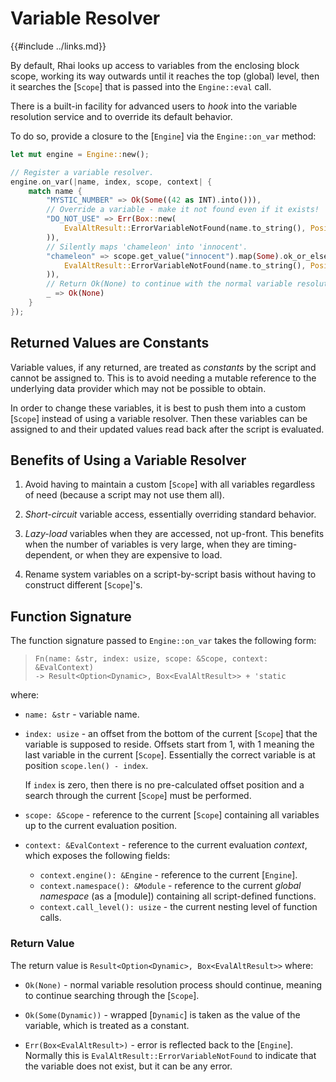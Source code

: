 Variable Resolver
=================

{{#include ../links.md}}

By default, Rhai looks up access to variables from the enclosing block scope,
working its way outwards until it reaches the top (global) level, then it
searches the [`Scope`] that is passed into the `Engine::eval` call.

There is a built-in facility for advanced users to _hook_ into the variable
resolution service and to override its default behavior.

To do so, provide a closure to the [`Engine`] via the `Engine::on_var` method:

```rust
let mut engine = Engine::new();

// Register a variable resolver.
engine.on_var(|name, index, scope, context| {
    match name {
        "MYSTIC_NUMBER" => Ok(Some((42 as INT).into())),
        // Override a variable - make it not found even if it exists!
        "DO_NOT_USE" => Err(Box::new(
            EvalAltResult::ErrorVariableNotFound(name.to_string(), Position::none())
        )),
        // Silently maps 'chameleon' into 'innocent'.
        "chameleon" => scope.get_value("innocent").map(Some).ok_or_else(|| Box::new(
            EvalAltResult::ErrorVariableNotFound(name.to_string(), Position::none())
        )),
        // Return Ok(None) to continue with the normal variable resolution process.
        _ => Ok(None)
    }
});
```


Returned Values are Constants
----------------------------

Variable values, if any returned, are treated as _constants_ by the script and cannot be assigned to.
This is to avoid needing a mutable reference to the underlying data provider which may not be possible to obtain.

In order to change these variables, it is best to push them into a custom [`Scope`] instead of using
a variable resolver. Then these variables can be assigned to and their updated values read back after
the script is evaluated.


Benefits of Using a Variable Resolver
------------------------------------

1. Avoid having to maintain a custom [`Scope`] with all variables regardless of need (because a script may not use them all).

2. _Short-circuit_ variable access, essentially overriding standard behavior.

3. _Lazy-load_ variables when they are accessed, not up-front. This benefits when the number of variables is very large, when they are timing-dependent, or when they are expensive to load.

4. Rename system variables on a script-by-script basis without having to construct different [`Scope`]'s.


Function Signature
------------------

The function signature passed to `Engine::on_var` takes the following form:

> `Fn(name: &str, index: usize, scope: &Scope, context: &EvalContext)`  
> `-> Result<Option<Dynamic>, Box<EvalAltResult>> + 'static`

where:

* `name: &str` - variable name.

* `index: usize` - an offset from the bottom of the current [`Scope`] that the variable is supposed to reside.
  Offsets start from 1, with 1 meaning the last variable in the current [`Scope`].  Essentially the correct variable is at position `scope.len() - index`.

  If `index` is zero, then there is no pre-calculated offset position and a search through the current [`Scope`] must be performed.

* `scope: &Scope` - reference to the current [`Scope`] containing all variables up to the current evaluation position.

* `context: &EvalContext` - reference to the current evaluation _context_, which exposes the following fields:
  * `context.engine(): &Engine` - reference to the current [`Engine`].
  * `context.namespace(): &Module` - reference to the current _global namespace_ (as a [module]) containing all script-defined functions.
  * `context.call_level(): usize` - the current nesting level of function calls.

### Return Value

The return value is `Result<Option<Dynamic>, Box<EvalAltResult>>` where:

* `Ok(None)` - normal variable resolution process should continue, meaning to continue searching through the [`Scope`].

* `Ok(Some(Dynamic))` - wrapped [`Dynamic`] is taken as the value of the variable, which is treated as a constant.

* `Err(Box<EvalAltResult>)` - error is reflected back to the [`Engine`].
  Normally this is `EvalAltResult::ErrorVariableNotFound` to indicate that the variable does not exist, but it can be any error.
